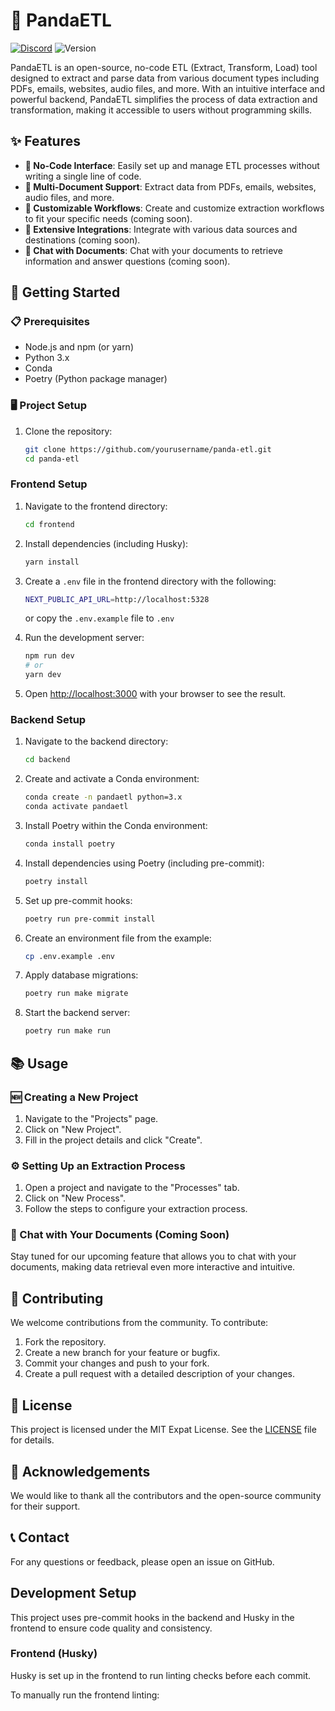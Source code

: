 # 🐼 PandaETL

[![Discord](https://dcbadge.vercel.app/api/server/kF7FqH2FwS?style=flat&compact=true)](https://discord.gg/kF7FqH2FwS)
![Version](https://img.shields.io/github/v/release/Sinaptik-AI/panda-etl?include_prereleases&style=flat-square)

PandaETL is an open-source, no-code ETL (Extract, Transform, Load) tool designed to extract and parse data from various document types including PDFs, emails, websites, audio files, and more. With an intuitive interface and powerful backend, PandaETL simplifies the process of data extraction and transformation, making it accessible to users without programming skills.

## ✨ Features

- **📝 No-Code Interface**: Easily set up and manage ETL processes without writing a single line of code.
- **📄 Multi-Document Support**: Extract data from PDFs, emails, websites, audio files, and more.
- **🔧 Customizable Workflows**: Create and customize extraction workflows to fit your specific needs (coming soon).
- **🔗 Extensive Integrations**: Integrate with various data sources and destinations (coming soon).
- **💬 Chat with Documents**: Chat with your documents to retrieve information and answer questions (coming soon).

## 🚀 Getting Started

### 📋 Prerequisites

- Node.js and npm (or yarn)
- Python 3.x
- Conda
- Poetry (Python package manager)

### 🖥️ Project Setup

1. Clone the repository:

   ```bash
   git clone https://github.com/yourusername/panda-etl.git
   cd panda-etl
   ```

### Frontend Setup

1. Navigate to the frontend directory:

   ```bash
   cd frontend
   ```

2. Install dependencies (including Husky):

   ```bash
   yarn install
   ```

3. Create a `.env` file in the frontend directory with the following:

   ```bash
   NEXT_PUBLIC_API_URL=http://localhost:5328
   ```

   or copy the `.env.example` file to `.env`

4. Run the development server:

   ```bash
   npm run dev
   # or
   yarn dev
   ```

5. Open [http://localhost:3000](http://localhost:3000) with your browser to see the result.

### Backend Setup

1. Navigate to the backend directory:

   ```bash
   cd backend
   ```

2. Create and activate a Conda environment:

   ```bash
   conda create -n pandaetl python=3.x
   conda activate pandaetl
   ```

3. Install Poetry within the Conda environment:

   ```bash
   conda install poetry
   ```

4. Install dependencies using Poetry (including pre-commit):

   ```bash
   poetry install
   ```

5. Set up pre-commit hooks:

   ```bash
   poetry run pre-commit install
   ```

6. Create an environment file from the example:

   ```bash
   cp .env.example .env
   ```

7. Apply database migrations:

   ```bash
   poetry run make migrate
   ```

8. Start the backend server:

   ```bash
   poetry run make run
   ```

## 📚 Usage

### 🆕 Creating a New Project

1. Navigate to the "Projects" page.
2. Click on "New Project".
3. Fill in the project details and click "Create".

### ⚙️ Setting Up an Extraction Process

1. Open a project and navigate to the "Processes" tab.
2. Click on "New Process".
3. Follow the steps to configure your extraction process.

### 💬 Chat with Your Documents (Coming Soon)

Stay tuned for our upcoming feature that allows you to chat with your documents, making data retrieval even more interactive and intuitive.

## 🤝 Contributing

We welcome contributions from the community. To contribute:

1. Fork the repository.
2. Create a new branch for your feature or bugfix.
3. Commit your changes and push to your fork.
4. Create a pull request with a detailed description of your changes.

## 📜 License

This project is licensed under the MIT Expat License. See the [LICENSE](LICENSE) file for details.

## 🙏 Acknowledgements

We would like to thank all the contributors and the open-source community for their support.

## 📞 Contact

For any questions or feedback, please open an issue on GitHub.

## Development Setup

This project uses pre-commit hooks in the backend and Husky in the frontend to ensure code quality and consistency.

### Frontend (Husky)

Husky is set up in the frontend to run linting checks before each commit.

To manually run the frontend linting:
